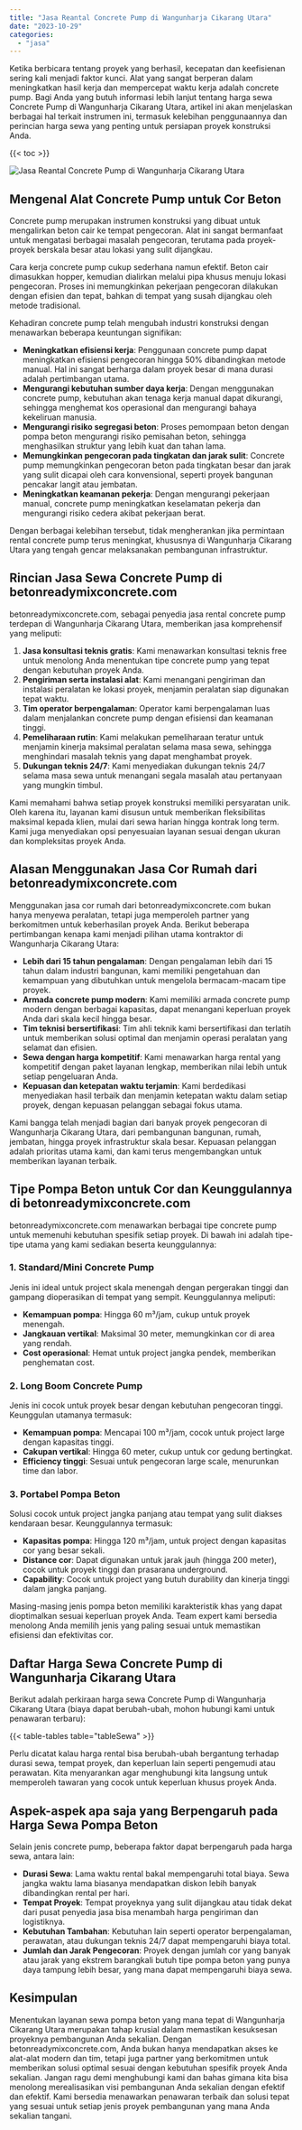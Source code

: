 ```yaml
---
title: "Jasa Reantal Concrete Pump di Wangunharja Cikarang Utara"
date: "2023-10-29"
categories: 
  - "jasa"
---
```


Ketika berbicara tentang proyek yang berhasil, kecepatan dan keefisienan sering kali menjadi faktor kunci. Alat yang sangat berperan dalam meningkatkan hasil kerja dan mempercepat waktu kerja adalah concrete pump. Bagi Anda yang butuh informasi lebih lanjut tentang harga sewa Concrete Pump di Wangunharja Cikarang Utara, artikel ini akan menjelaskan berbagai hal terkait instrumen ini, termasuk kelebihan penggunaannya dan perincian harga sewa yang penting untuk persiapan proyek konstruksi Anda.

{{< toc >}}

![Jasa Reantal Concrete Pump di Wangunharja Cikarang Utara](https://betoncor8.github.io/pump/concrete-pump%20(21).png)

## Mengenal Alat Concrete Pump untuk Cor Beton

Concrete pump merupakan instrumen konstruksi yang dibuat untuk mengalirkan beton cair ke tempat pengecoran. Alat ini sangat bermanfaat untuk mengatasi berbagai masalah pengecoran, terutama pada proyek-proyek berskala besar atau lokasi yang sulit dijangkau.

Cara kerja concrete pump cukup sederhana namun efektif. Beton cair dimasukkan hopper, kemudian dialirkan melalui pipa khusus menuju lokasi pengecoran. Proses ini memungkinkan pekerjaan pengecoran dilakukan dengan efisien dan tepat, bahkan di tempat yang susah dijangkau oleh metode tradisional.

Kehadiran concrete pump telah mengubah industri konstruksi dengan menawarkan beberapa keuntungan signifikan:

- **Meningkatkan efisiensi kerja**: Penggunaan concrete pump dapat meningkatkan efisiensi pengecoran hingga 50% dibandingkan metode manual. Hal ini sangat berharga dalam proyek besar di mana durasi adalah pertimbangan utama.
- **Mengurangi kebutuhan sumber daya kerja**: Dengan menggunakan concrete pump, kebutuhan akan tenaga kerja manual dapat dikurangi, sehingga menghemat kos operasional dan mengurangi bahaya kekeliruan manusia.
- **Mengurangi risiko segregasi beton**: Proses pemompaan beton dengan pompa beton mengurangi risiko pemisahan beton, sehingga menghasilkan struktur yang lebih kuat dan tahan lama.
- **Memungkinkan pengecoran pada tingkatan dan jarak sulit**: Concrete pump memungkinkan pengecoran beton pada tingkatan besar dan jarak yang sulit dicapai oleh cara konvensional, seperti proyek bangunan pencakar langit atau jembatan.
- **Meningkatkan keamanan pekerja**: Dengan mengurangi pekerjaan manual, concrete pump meningkatkan keselamatan pekerja dan mengurangi risiko cedera akibat pekerjaan berat.

Dengan berbagai kelebihan tersebut, tidak mengherankan jika permintaan rental concrete pump terus meningkat, khususnya di Wangunharja Cikarang Utara yang tengah gencar melaksanakan pembangunan infrastruktur.

## Rincian Jasa Sewa Concrete Pump di betonreadymixconcrete.com

betonreadymixconcrete.com, sebagai penyedia jasa rental concrete pump terdepan di Wangunharja Cikarang Utara, memberikan jasa komprehensif yang meliputi:

1. **Jasa konsultasi teknis gratis**: Kami menawarkan konsultasi teknis free untuk menolong Anda menentukan tipe concrete pump yang tepat dengan kebutuhan proyek Anda.
2. **Pengiriman serta instalasi alat**: Kami menangani pengiriman dan instalasi peralatan ke lokasi proyek, menjamin peralatan siap digunakan tepat waktu.
3. **Tim operator berpengalaman**: Operator kami berpengalaman luas dalam menjalankan concrete pump dengan efisiensi dan keamanan tinggi.
4. **Pemeliharaan rutin**: Kami melakukan pemeliharaan teratur untuk menjamin kinerja maksimal peralatan selama masa sewa, sehingga menghindari masalah teknis yang dapat menghambat proyek.
5. **Dukungan teknis 24/7**: Kami menyediakan dukungan teknis 24/7 selama masa sewa untuk menangani segala masalah atau pertanyaan yang mungkin timbul.

Kami memahami bahwa setiap proyek konstruksi memiliki persyaratan unik. Oleh karena itu, layanan kami disusun untuk memberikan fleksibilitas maksimal kepada klien, mulai dari sewa harian hingga kontrak long term. Kami juga menyediakan opsi penyesuaian layanan sesuai dengan ukuran dan kompleksitas proyek Anda.

## Alasan Menggunakan Jasa Cor Rumah dari betonreadymixconcrete.com

Menggunakan jasa cor rumah dari betonreadymixconcrete.com bukan hanya menyewa peralatan, tetapi juga memperoleh partner yang berkomitmen untuk keberhasilan proyek Anda. Berikut beberapa pertimbangan kenapa kami menjadi pilihan utama kontraktor di Wangunharja Cikarang Utara:

- **Lebih dari 15 tahun pengalaman**: Dengan pengalaman lebih dari 15 tahun dalam industri bangunan, kami memiliki pengetahuan dan kemampuan yang dibutuhkan untuk mengelola bermacam-macam tipe proyek.
- **Armada concrete pump modern**: Kami memiliki armada concrete pump modern dengan berbagai kapasitas, dapat menangani keperluan proyek Anda dari skala kecil hingga besar.
- **Tim teknisi bersertifikasi**: Tim ahli teknik kami bersertifikasi dan terlatih untuk memberikan solusi optimal dan menjamin operasi peralatan yang selamat dan efisien.
- **Sewa dengan harga kompetitif**: Kami menawarkan harga rental yang kompetitif dengan paket layanan lengkap, memberikan nilai lebih untuk setiap pengeluaran Anda.
- **Kepuasan dan ketepatan waktu terjamin**: Kami berdedikasi menyediakan hasil terbaik dan menjamin ketepatan waktu dalam setiap proyek, dengan kepuasan pelanggan sebagai fokus utama.

Kami bangga telah menjadi bagian dari banyak proyek pengecoran di Wangunharja Cikarang Utara, dari pembangunan bangunan, rumah, jembatan, hingga proyek infrastruktur skala besar. Kepuasan pelanggan adalah prioritas utama kami, dan kami terus mengembangkan untuk memberikan layanan terbaik.

## Tipe Pompa Beton untuk Cor dan Keunggulannya di betonreadymixconcrete.com

betonreadymixconcrete.com menawarkan berbagai tipe concrete pump untuk memenuhi kebutuhan spesifik setiap proyek. Di bawah ini adalah tipe-tipe utama yang kami sediakan beserta keunggulannya:

### 1\. Standard/Mini Concrete Pump

Jenis ini ideal untuk project skala menengah dengan pergerakan tinggi dan gampang dioperasikan di tempat yang sempit. Keunggulannya meliputi:

- **Kemampuan pompa**: Hingga 60 m³/jam, cukup untuk proyek menengah.
- **Jangkauan vertikal**: Maksimal 30 meter, memungkinkan cor di area yang rendah.
- **Cost operasional**: Hemat untuk project jangka pendek, memberikan penghematan cost.

### 2\. Long Boom Concrete Pump

Jenis ini cocok untuk proyek besar dengan kebutuhan pengecoran tinggi. Keunggulan utamanya termasuk:

- **Kemampuan pompa**: Mencapai 100 m³/jam, cocok untuk project large dengan kapasitas tinggi.
- **Cakupan vertikal**: Hingga 60 meter, cukup untuk cor gedung bertingkat.
- **Efficiency tinggi**: Sesuai untuk pengecoran large scale, menurunkan time dan labor.

### 3\. Portabel Pompa Beton

Solusi cocok untuk project jangka panjang atau tempat yang sulit diakses kendaraan besar. Keunggulannya termasuk:

- **Kapasitas pompa**: Hingga 120 m³/jam, untuk project dengan kapasitas cor yang besar sekali.
- **Distance cor**: Dapat digunakan untuk jarak jauh (hingga 200 meter), cocok untuk proyek tinggi dan prasarana underground.
- **Capability**: Cocok untuk project yang butuh durability dan kinerja tinggi dalam jangka panjang.

Masing-masing jenis pompa beton memiliki karakteristik khas yang dapat dioptimalkan sesuai keperluan proyek Anda. Team expert kami bersedia menolong Anda memilih jenis yang paling sesuai untuk memastikan efisiensi dan efektivitas cor.

## Daftar Harga Sewa Concrete Pump di Wangunharja Cikarang Utara

Berikut adalah perkiraan harga sewa Concrete Pump di Wangunharja Cikarang Utara (biaya dapat berubah-ubah, mohon hubungi kami untuk penawaran terbaru):

{{< table-tables table="tableSewa" >}}

Perlu dicatat kalau harga rental bisa berubah-ubah bergantung terhadap durasi sewa, tempat proyek, dan keperluan lain seperti pengemudi atau perawatan. Kita menyarankan agar menghubungi kita langsung untuk memperoleh tawaran yang cocok untuk keperluan khusus proyek Anda.

## Aspek-aspek apa saja yang Berpengaruh pada Harga Sewa Pompa Beton

Selain jenis concrete pump, beberapa faktor dapat berpengaruh pada harga sewa, antara lain:

- **Durasi Sewa**: Lama waktu rental bakal mempengaruhi total biaya. Sewa jangka waktu lama biasanya mendapatkan diskon lebih banyak dibandingkan rental per hari.
- **Tempat Proyek**: Tempat proyeknya yang sulit dijangkau atau tidak dekat dari pusat penyedia jasa bisa menambah harga pengiriman dan logistiknya.
- **Kebutuhan Tambahan**: Kebutuhan lain seperti operator berpengalaman, perawatan, atau dukungan teknis 24/7 dapat mempengaruhi biaya total.
- **Jumlah dan Jarak Pengecoran**: Proyek dengan jumlah cor yang banyak atau jarak yang ekstrem barangkali butuh tipe pompa beton yang punya daya tampung lebih besar, yang mana dapat mempengaruhi biaya sewa.

## Kesimpulan

Menentukan layanan sewa pompa beton yang mana tepat di Wangunharja Cikarang Utara merupakan tahap krusial dalam memastikan kesuksesan proyeknya pembangunan Anda sekalian. Dengan betonreadymixconcrete.com, Anda bukan hanya mendapatkan akses ke alat-alat modern dan tim, tetapi juga partner yang berkomitmen untuk memberikan solusi optimal sesuai dengan kebutuhan spesifik proyek Anda sekalian. Jangan ragu demi menghubungi kami dan bahas gimana kita bisa menolong merealisasikan visi pembangunan Anda sekalian dengan efektif dan efektif. Kami bersedia menawarkan penawaran terbaik dan solusi tepat yang sesuai untuk setiap jenis proyek pembangunan yang mana Anda sekalian tangani.
